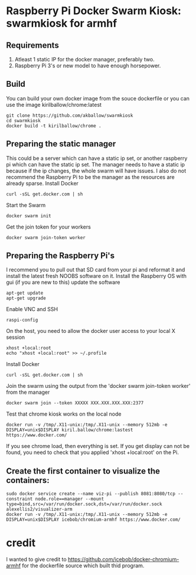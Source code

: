 # Raspberry Pi Docker Swarm Kiosk: swarmkiosk for armhf

## Requirements
1. Atleast 1 static IP for the docker manager, preferably two.
2. Raspberry Pi 3's or new model to have enough horsepower.

## Build
You can build your own docker image from the souce dockerfile or you can use the image kirilballow/chrome:latest
```
git clone https://github.com/akballow/swarmkiosk
cd swarmkiosk
docker build -t kirilballow/chrome .
```

## Preparing the static manager
This could be a server which can have a static ip set, or another raspberry pi which can have the static ip set. 
The manager needs to have a static ip because if the ip changes, the whole swarm will have issues.
I also do not recommend the Raspberry Pi to be the manager as the resources are already sparse.
Install Docker
```
curl -sSL get.docker.com | sh
```
Start the Swarm
```
docker swarm init
```
Get the join token for your workers
```
docker swarm join-token worker
```


## Preparing the Raspberry Pi's
I recommend you to pull out that SD card from your pi and reformat it and install the latest fresh NOOBS software on it.
Install the Raspberry OS with gui (if you are new to this)
update the software
```
apt-get update
apt-get upgrade
```
Enable VNC and SSH
```
raspi-config 
```
On the host, you need to allow the docker user access to your local X session
```
xhost +local:root
echo "xhost +local:root" >> ~/.profile
```
Install Docker
```
curl -sSL get.docker.com | sh
```
Join the swarm using the output from the 'docker swarm join-token worker' from the manager
```
docker swarm join --token XXXXX XXX.XXX.XXX.XXX:2377
```
Test that chrome kiosk works on the local node
```
docker run -v /tmp/.X11-unix:/tmp/.X11-unix --memory 512mb -e DISPLAY=unix$DISPLAY kiril.ballow/chrome:lastest https://www.docker.com/
```
If you see chrome load, then everything is set. If you get display can not be found, you need to check that you applied 'xhost +local:root' on the Pi.


## Create the first container to visualize the containers:
```
sudo docker service create --name viz-pi --publish 8081:8080/tcp --constraint node.role==manager --mount type=bind,src=/var/run/docker.sock,dst=/var/run/docker.sock alexellis2/visualizer-arm
docker run -v /tmp/.X11-unix:/tmp/.X11-unix --memory 512mb -e DISPLAY=unix$DISPLAY icebob/chromium-armhf https://www.docker.com/
```

# credit
I wanted to give credit to https://github.com/icebob/docker-chromium-armhf for the dockerfile source which built thid program.


